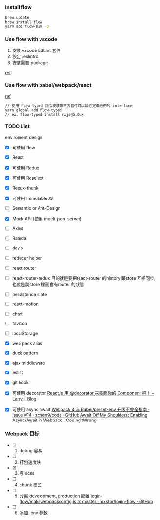 ### Install flow
```bash
brew update
brew install flow
yarn add flow-bin -D
```

### Use flow with vscode
1. 安裝 vscode ESLint 套件
2. 設定 .eslintrc
3. 安裝需要 package

[ref](https://zhuanlan.zhihu.com/p/26310058)

### Use flow with babel/webpack/react
[ref](https://medium.com/@fastphrase/integrating-flow-into-a-react-project-fbbc2f130eed)

```
// 使用 flow-typed 指令安裝第三方套件可以讓你定義他們的 interface
yarn global add flow-typed
// ex. flow-typed install rxjs@5.0.x
```


### TODO List
enviroment design
- [x] 可使用 flow
- [x] React
- [x] 可使用 Redux
- [x] 可使用 Reselect
- [x] Redux-thunk
- [x] 可使用 ImmutableJS
- [ ] Semantic or Ant-Design
- [x] Mock API (使用 mock-json-server)
- [ ] Axios
- [ ] Ramda
- [ ] dayjs
- [ ] reducer helper
- [ ] react router
- [ ] react-router-redux   目的就是要把react-router 的history 跟store 互相同步, 也就是說store 裡面會有router 的狀態
- [ ] persistence state
- [ ] react-motion
- [ ] chart
- [ ] favicon
- [ ] localStorage
- [x] web pack alias
- [x] duck pattern

- [x] ajax middleware
- [x] eslint
- [x] git hook
- [x] 可使用 decorator  [React.js 用 @decorator 來裝飾你的 Component 吧！ – Larry・Blog](https://larrylu.blog/react-decorator-hoc-2536db2737cb)
- [x] 可使用 async await [Webpack 4 与 Babel/preset-env 升级不完全指南 · Issue #14 · zchen9/code · GitHub](https://github.com/zchen9/code/issues/14)  [Await Off My Shoulders: Enabling Async/Await in Webpack | CodingItWrong](https://codingitwrong.com/2018/02/05/await-off-my-shoulders.html)

### Webpack 目标
- [ ] 1. debug 容易
- [ ] 2. 打包速度快
- [x] 3. 写 scss
- [ ] 4. chunk 模式
- [ ] 5. 分离 development, production 配置 [login-flow/makewebpackconfig.js at master · mxstbr/login-flow · GitHub](https://github.com/mxstbr/login-flow/blob/master/makewebpackconfig.js)
- [ ] 6. 添加 .env 参数